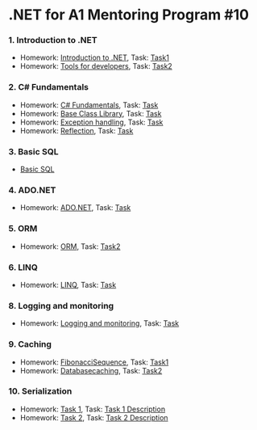 # .NET for A1 Mentoring Program #10

### 1. Introduction to .NET
   
   * Homework: [Introduction to .NET]( https://github.com/UltramarineDev/NET_for_A1_Mentoring_Program_10/tree/master/1.Introduction_to_Net/IntroductionToNet ), Task: [Task1](https://github.com/UltramarineDev/NET_for_A1_Mentoring_Program_10/blob/master/1.Introduction_to_Net/Task1.pdf)
   * Homework: [Tools for developers]( https://github.com/UltramarineDev/NET_for_A1_Mentoring_Program_10/tree/master/1.Introduction_to_Net/ToolsForDevelopers ), Task: [Task2](https://github.com/UltramarineDev/NET_for_A1_Mentoring_Program_10/blob/master/1.Introduction_to_Net/Task2.pdf)

### 2. C# Fundamentals
   
   * Homework: [C# Fundamentals](https://github.com/UltramarineDev/NET_for_A1_Mentoring_Program_10/tree/master/2.C%23Fundamentals/CSharpFundamentals/CSharpFundamentals), Task: [Task](https://github.com/UltramarineDev/NET_for_A1_Mentoring_Program_10/blob/master/2.C%23Fundamentals/CSharpFundamentalsTask.pdf)
   * Homework: [Base Class Library](https://github.com/UltramarineDev/NET_for_A1_Mentoring_Program_10/tree/master/2.C%23Fundamentals/CSharpFundamentals/BCL), Task: [Task](https://github.com/UltramarineDev/NET_for_A1_Mentoring_Program_10/blob/master/2.C%23Fundamentals/BCLTask.pdf)
   * Homework: [Exception handling](https://github.com/UltramarineDev/NET_for_A1_Mentoring_Program_10/tree/master/2.C%23Fundamentals/CSharpFundamentals), Task: [Task](https://github.com/UltramarineDev/NET_for_A1_Mentoring_Program_10/blob/master/2.C%23Fundamentals/ExceptionHandlingTask.pdf)
   * Homework: [Reflection](https://github.com/UltramarineDev/NET_for_A1_Mentoring_Program_10/tree/master/2.C%23Fundamentals/CSharpFundamentals), Task: [Task](https://github.com/UltramarineDev/NET_for_A1_Mentoring_Program_10/blob/master/2.C%23Fundamentals/ReflectionTask.pdf)
   
### 3. Basic SQL

   * [Basic SQL](https://github.com/UltramarineDev/NET_for_A1_Mentoring_Program_10/tree/master/3.BasicSQL)

### 4. ADO.NET
   * Homework: [ADO.NET](https://github.com/UltramarineDev/NET_for_A1_Mentoring_Program_10/tree/master/4.ADO.Net/ADONET), Task: [Task](https://github.com/UltramarineDev/NET_for_A1_Mentoring_Program_10/blob/master/4.ADO.Net/Task.pdf)
   
### 5. ORM
   
   * Homework: [ORM](https://github.com/UltramarineDev/NET_for_A1_Mentoring_Program_10/tree/master/5.ORM/Northwind), Task: [Task2](https://github.com/UltramarineDev/NET_for_A1_Mentoring_Program_10/blob/master/5.ORM/Task%202.pdf)
   
### 6. LINQ

   * Homework: [LINQ](https://github.com/UltramarineDev/NET_for_A1_Mentoring_Program_10/blob/master/6.LINQ/Task/LinqSamples.cs), Task: [Task](https://github.com/UltramarineDev/NET_for_A1_Mentoring_Program_10/blob/master/6.LINQ/Task.pdf)

### 8. Logging and monitoring
   
   * Homework: [Logging and monitoring](https://github.com/UltramarineDev/NET_for_A1_Mentoring_Program_10/tree/master/8.Logging_and_monitoring/Task/Task/MvcMusicStore), Task: [Task](https://github.com/UltramarineDev/NET_for_A1_Mentoring_Program_10/blob/master/8.Logging_and_monitoring/Task.pdf)
   
### 9. Caching

   * Homework: [FibonacciSequence](https://github.com/UltramarineDev/NET_for_A1_Mentoring_Program_10/tree/master/9.Caching/FibonacciTask), Task: [Task1](https://github.com/UltramarineDev/NET_for_A1_Mentoring_Program_10/blob/master/9.Caching/Task.pdf)
   * Homework: [Databasecaching](https://github.com/UltramarineDev/NET_for_A1_Mentoring_Program_10/tree/master/9.Caching/Samples/Application/CachingSolutionsSamples/Task2), Task: [Task2](https://github.com/UltramarineDev/NET_for_A1_Mentoring_Program_10/blob/master/9.Caching/Task.pdf)
   
### 10. Serialization

   * Homework: [Task 1](https://github.com/UltramarineDev/NET_for_A1_Mentoring_Program_10/tree/master/10.Serialization/Serialization/Serialization), Task: [Task 1 Description](https://github.com/UltramarineDev/NET_for_A1_Mentoring_Program_10/blob/master/10.Serialization/Task%20(basic%20serialization).pdf)
   * Homework: [Task 2](https://github.com/UltramarineDev/NET_for_A1_Mentoring_Program_10/tree/master/10.Serialization/Task/Task/Task), Task: [Task 2 Description](https://github.com/UltramarineDev/NET_for_A1_Mentoring_Program_10/blob/master/10.Serialization/Task%20(Custom%20serialization).pdf)
   
 
